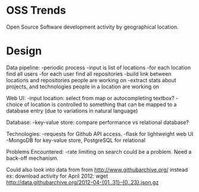 OSS Trends
==============

Open Source Software development activity by geographical location.

Design
======

Data pipeline:
 -periodic process
 -input is list of locations
 -for each location find all users
 -for each user find all repositories
 -build link between locations and repositories people are working on
 -extract stats about projects, and technologies people in a location
  are working on

Web UI:
 -input location: select from map or autocompleting textbox?
   -choice of location is controlled to something that can be mapped to a
    database entry (due to variations in natural language)

Database:
 -key-value store: compare performance vs relational database?

Technologies:
 -requests for Github API access.
 -flask for lightweight web UI
 -MongoDB for key-value store, PostgreSQL for relational


Problems Encountered:
 -rate limiting on search could be a problem.  Need a back-off mechanism.

  Could also look into data from from http://www.githubarchive.org/ instead
  ex: download activity for April 2012:
    wget http://data.githubarchive.org/2012-04-{01..31}-{0..23}.json.gz